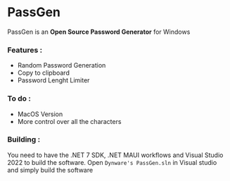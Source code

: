 # PassGen

PassGen is an **Open Source Password Generator** for Windows

### Features :
- Random Password Generation
- Copy to clipboard
- Password Lenght Limiter

### To do :
- MacOS Version
- More control over all the characters

### Building :
You need to have the .NET 7 SDK, .NET MAUI workflows and Visual Studio 2022 to build the software.
Open `Dynware's PassGen.sln` in Visual studio and simply build the software
